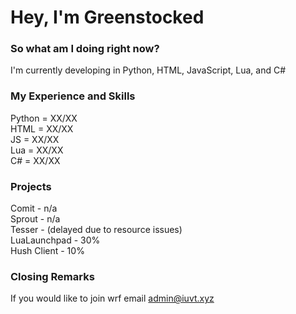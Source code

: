 # Hey, I'm Greenstocked
### So what am I doing right now?
I'm currently developing in Python, HTML, JavaScript, Lua, and C#<br>
### My Experience and Skills
Python = XX/XX<br>
HTML = XX/XX<br>
JS = XX/XX<br>
Lua = XX/XX<br>
C# = XX/XX<br>
### Projects
Comit - n/a<br>
Sprout - n/a<br>
Tesser - (delayed due to resource issues)<br>
LuaLaunchpad - 30%<br>
Hush Client - 10%<br>
### Closing Remarks
If you would like to join wrf email admin@iuvt.xyz<br>
